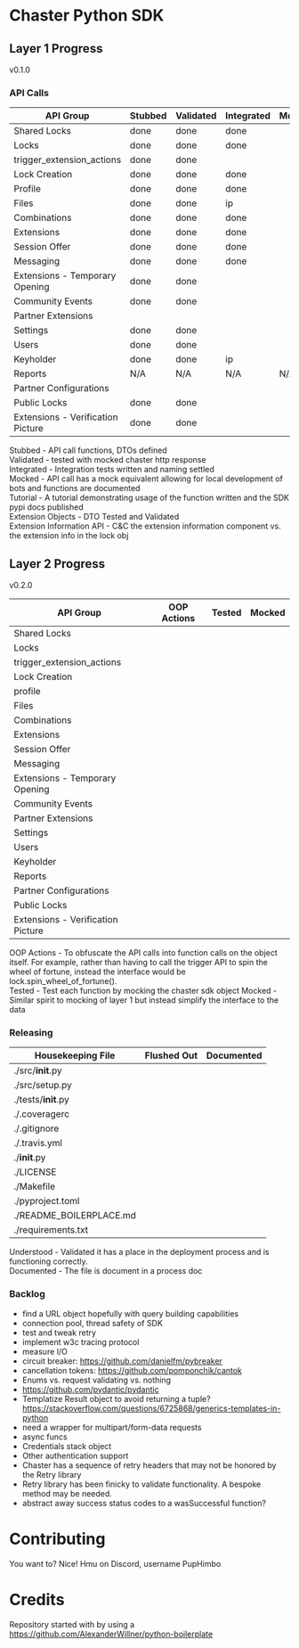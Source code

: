 # Chaster Python SDK

## Layer 1 Progress

v0.1.0

### API Calls

| API Group                         | Stubbed | Validated | Integrated | Mocked | Tutorial |
|-----------------------------------|---------|-----------|------------|--------|----------|
| Shared Locks                      | done    | done      | done       |        |
| Locks                             | done    | done      | done       |        |
| trigger_extension_actions         | done    | done      |            |        |
| Lock Creation                     | done    | done      | done       |        |
| Profile                           | done    | done      | done       |        |
| Files                             | done    | done      | ip         |        |
| Combinations                      | done    | done      | done       |        |
| Extensions                        | done    | done      | done       |        |
| Session Offer                     | done    | done      | done       |        |
| Messaging                         | done    | done      | done       |        |
| Extensions - Temporary Opening    | done    | done      |            |        |
| Community Events                  | done    | done      |            |        |
| Partner Extensions                |         |           |            |        |
| Settings                          | done    | done      |            |        |
| Users                             | done    | done      |            |        |
| Keyholder                         | done    | done      | ip         |        |
| Reports                           | N/A     | N/A       | N/A        | N/A    | N/A      |
| Partner Configurations            |         |           |            |        |
| Public Locks                      | done    | done      |            |        |
| Extensions - Verification Picture | done    | done      |            |        |

Stubbed - API call functions, DTOs defined<br>
Validated - tested with mocked chaster http response<br>
Integrated - Integration tests written and naming settled<br>
Mocked - API call has a mock equivalent allowing for local development of bots and functions are documented<br>
Tutorial - A tutorial demonstrating usage of the function written and the SDK pypi docs published<br>
Extension Objects - DTO Tested and Validated<br>
Extension Information API - C&C the extension information component vs. the extension info in the lock obj

## Layer 2 Progress

v0.2.0<br>

| API Group                         | OOP Actions | Tested | Mocked |
|-----------------------------------|-------------|--------|--------|
| Shared Locks                      |             |
| Locks                             |             |
| trigger_extension_actions         |             |
| Lock Creation                     |             |
| profile                           |             |
| Files                             |             |
| Combinations                      |             |
| Extensions                        |             |
| Session Offer                     |             |
| Messaging                         |             |
| Extensions - Temporary Opening    |             |
| Community Events                  |             |
| Partner Extensions                |             |
| Settings                          |             |
| Users                             |             |
| Keyholder                         |             |
| Reports                           |             |
| Partner Configurations            |             |
| Public Locks                      |             |
| Extensions - Verification Picture |             |

OOP Actions - To obfuscate the API calls into function calls on the object itself. For example, rather than having to
call
the trigger API to spin the wheel of fortune, instead the interface would be lock.spin_wheel_of_fortune().<br>
Tested - Test each function by mocking the chaster sdk object
Mocked - Similar spirit to mocking of layer 1 but instead simplify the interface to the data

### Releasing

| Housekeeping File       | Flushed Out | Documented |
|-------------------------|-------------|------------|
| ./src/__init__.py       |
| ./src/setup.py          |
| ./tests/__init__.py     |
| ./.coveragerc           |
| ./.gitignore            |
| ./.travis.yml           |
| ./__init__.py           |
| ./LICENSE               |
| ./Makefile              |
| ./pyproject.toml        |
| ./README_BOILERPLACE.md |
| ./requirements.txt      |

Understood - Validated it has a place in the deployment process and is functioning correctly.<br>
Documented - The file is document in a process doc

### Backlog

- find a URL object hopefully with query building capabilities
- connection pool, thread safety of SDK
- test and tweak retry
- implement w3c tracing protocol
- measure I/O
- circuit breaker: https://github.com/danielfm/pybreaker
- cancellation tokens: https://github.com/pomponchik/cantok
- Enums vs. request validating vs. nothing
- https://github.com/pydantic/pydantic
- Templatize Result object to avoid returning a
  tuple? https://stackoverflow.com/questions/6725868/generics-templates-in-python
- need a wrapper for multipart/form-data requests
- async funcs
- Credentials stack object
- Other authentication support
- Chaster has a sequence of retry headers that may not be honored by the Retry library
- Retry library has been finicky to validate functionality. A bespoke method may be needed.
- abstract away success status codes to a wasSuccessful function?

# Contributing

You want to? Nice! Hmu on Discord, username PupHimbo

# Credits

Repository started with by using a https://github.com/AlexanderWillner/python-boilerplate

